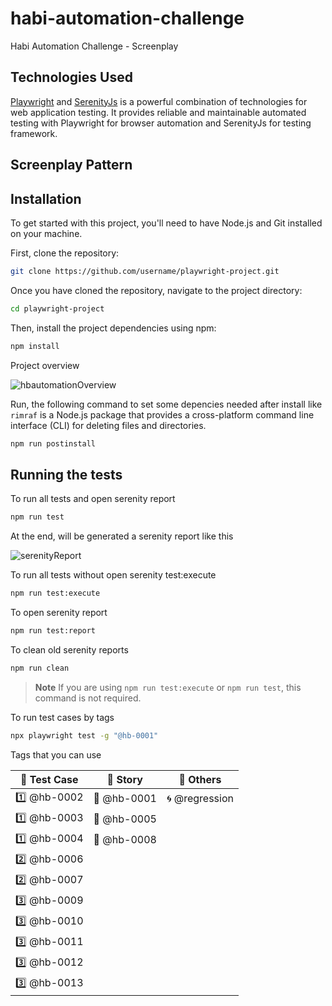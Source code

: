 # habi-automation-challenge

Habi Automation Challenge - Screenplay

## Technologies Used

[Playwright](https://playwright.dev/) and [SerenityJs](https://serenity-js.org/) is a powerful combination of technologies for web application testing. It provides reliable and maintainable automated testing with Playwright for browser automation and SerenityJs for testing framework.

## Screenplay Pattern

## Installation

To get started with this project, you'll need to have Node.js and Git installed on your machine.

First, clone the repository:

```bash
git clone https://github.com/username/playwright-project.git
```

Once you have cloned the repository, navigate to the project directory:

```bash
cd playwright-project
```

Then, install the project dependencies using npm:

```bash
npm install
```

Project overview

![hbautomationOverview](https://user-images.githubusercontent.com/60171460/233871320-1767dece-7430-476b-9ffa-c9b553a29fa3.PNG)

Run, the following command to set some depencies needed after install like `rimraf` is a Node.js package that provides a cross-platform command line interface (CLI) for deleting files and directories.

```bash
npm run postinstall
```

## Running the tests

To run all tests and open serenity report

```bash
npm run test
```

At the end, will be generated a serenity report like this

![serenityReport](https://user-images.githubusercontent.com/60171460/233871291-4bc7ae00-3230-4472-887b-483e662eb037.gif)

To run all tests without open serenity test:execute

```bash
npm run test:execute
```

To open serenity report

```bash
npm run test:report
```

To clean old serenity reports

```bash
npm run clean
```

> **Note**
> If you are using `npm run test:execute` or `npm run test`, this command is not required.

To run test cases by tags

```bash
npx playwright test -g "@hb-0001"
```

Tags that you can use

| 📘 Test Case | 📗 Story    | 📓 Others      |
| ------------ | ----------- | -------------- |
| 1️⃣ @hb-0002  | 📗 @hb-0001 | 🌀 @regression |
| 1️⃣ @hb-0003  | 📗 @hb-0005 |                |
| 1️⃣ @hb-0004  | 📗 @hb-0008 |                |
| 2️⃣ @hb-0006  |             |                |
| 2️⃣ @hb-0007  |             |                |
| 3️⃣ @hb-0009  |             |                |
| 3️⃣ @hb-0010  |             |                |
| 3️⃣ @hb-0011  |             |                |
| 3️⃣ @hb-0012  |             |                |
| 3️⃣ @hb-0013  |             |                |
